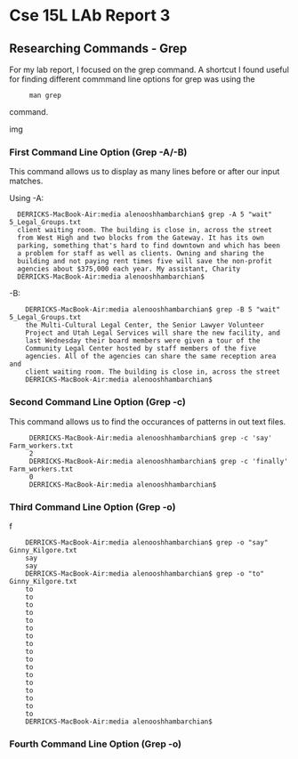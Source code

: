 # Cse 15L LAb Report 3

## Researching Commands - Grep 
For my lab report, I focused on the grep command.
A shortcut I found useful for finding different commmand line options for grep was using the

         man grep
         
command.

img

### First Command Line Option (Grep -A/-B)
This command allows us to display as many lines before or after our input matches.

Using -A:

      DERRICKS-MacBook-Air:media alenooshhambarchian$ grep -A 5 "wait" 5_Legal_Groups.txt
      client waiting room. The building is close in, across the street
      from West High and two blocks from the Gateway. It has its own
      parking, something that's hard to find downtown and which has been
      a problem for staff as well as clients. Owning and sharing the
      building and not paying rent times five will save the non-profit
      agencies about $375,000 each year. My assistant, Charity
      DERRICKS-MacBook-Air:media alenooshhambarchian$ 
    
    
-B:

        DERRICKS-MacBook-Air:media alenooshhambarchian$ grep -B 5 "wait" 5_Legal_Groups.txt
        the Multi-Cultural Legal Center, the Senior Lawyer Volunteer
        Project and Utah Legal Services will share the new facility, and
        last Wednesday their board members were given a tour of the
        Community Legal Center hosted by staff members of the five
        agencies. All of the agencies can share the same reception area and
        client waiting room. The building is close in, across the street
        DERRICKS-MacBook-Air:media alenooshhambarchian$ 

### Second Command Line Option (Grep -c)
This command allows us to find the occurances of patterns in out text files.

         DERRICKS-MacBook-Air:media alenooshhambarchian$ grep -c 'say' Farm_workers.txt
         2
         DERRICKS-MacBook-Air:media alenooshhambarchian$ grep -c 'finally' Farm_workers.txt
         0
         DERRICKS-MacBook-Air:media alenooshhambarchian$ 


### Third Command Line Option (Grep -o)
 
f

        DERRICKS-MacBook-Air:media alenooshhambarchian$ grep -o "say"  Ginny_Kilgore.txt
        say
        say
        DERRICKS-MacBook-Air:media alenooshhambarchian$ grep -o "to" Ginny_Kilgore.txt
        to
        to
        to
        to
        to
        to
        to
        to
        to
        to
        to
        to
        to
        to
        to
        to
        to
        DERRICKS-MacBook-Air:media alenooshhambarchian$ 
        
### Fourth Command Line Option (Grep -o)
        
    
    
 

